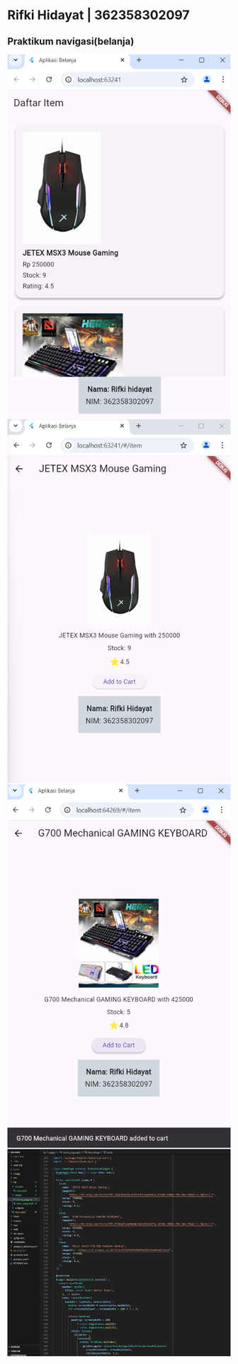# Rifki Hidayat | 362358302097

## Praktikum navigasi(belanja)

![sreenshot_image](image\001.png)
![sreenshot_image](image\002.png)
![sreenshot_image](image\003.png)
![sreenshot_image](image\004.png)
